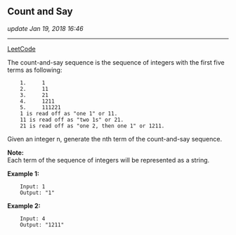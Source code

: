 ## Count and Say
_update Jan 19, 2018  16:46_

---
[LeetCode](https://leetcode.com/problems/count-and-say/description/)

The count-and-say sequence is the sequence of integers with the first five terms as following:

        1.     1
        2.     11
        3.     21
        4.     1211
        5.     111221
        1 is read off as "one 1" or 11.
        11 is read off as "two 1s" or 21.
        21 is read off as "one 2, then one 1" or 1211.

Given an integer n, generate the nth term of the count-and-say sequence.

**Note:**  
Each term of the sequence of integers will be represented as a string.

**Example 1:**

        Input: 1
        Output: "1"

**Example 2:**

        Input: 4
        Output: "1211"